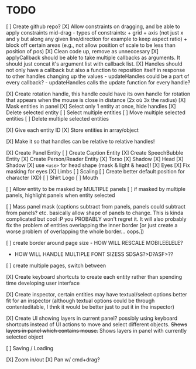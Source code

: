 

# TODO

[ ] Create github repo?
[X] Allow constraints on dragging, and be able to apply constraints mid-drag
    - types of constraints: 
        + grid
        + axis (not just x and y but along any given line/direction for example to keep aspect ratio)
        + block off certain areas (e.g., not allow position of scale to be less than position of pos)
[X] Clean code up, remove as unneccesary
[X] applyCallback should be able to take multiple callbacks as arguments. It should just concat it's argument list with callback list.
[X] Handles should not only have a callback but also a function to reposition itself in response to other handles changing up the values
    - updateHandles could be a part of every callback?
    - updateHandles calls the update function for every handle?

[X] Create rotation handle, this handle could have its own handle for rotation that appears when the mouse is close in distance (2x où 3x the radius)
[X] Mask entities in panel
[X] Select only 1 entity at once, hide handles
[X] Delete selected entity
[ ] Select multiple entities
[ ] Move multiple selected entities
[ ] Delete multiple selected entities

[X] Give each entity ID
[X] Store entities in array/object

[X] Make it so that handles can be relative to relative handles!

[X] Create Panel Entity
[ ] Create Caption Entity
[X] Create SpeechBubble Entity
[X] Create Person/Reader Entity
    [X] Torso
        [X] Shadow
    [X] Head
        [X] Shadow
        [X] use `<use>` for head shape (mask & light & head)! 
    [X] Eyes
        [X] Fix masking for eyes
    [X] Limbs
    [ ] Scaling
    [ ] Create better default position for character (XD)
    [ ] Shirt Logo
    [ ] Mouth

[ ] Allow entity to be masked by MULTIPLE panels
[ ] if masked by multiple panels, highlight panels when entity selected

[ ] Mass panel mask (captions subtract from panels, panels could subtract from panels? etc. basically allow shape of panels to change. This is kinda complicated but cool :P you PROBABLY won't regret it. It will also probably fix the problem of entities overlapping the inner border [or just create a worse problem of overlapping the whole border... oops.])

[ ] create border around page size
    - HOW WILL RESCALE MOBILEELELE?

- HOW WILL HANDLE MULTIPLE FONT SIZESS SDSAS?>D?ASF>??

[ ] create multiple pages, switch between
    
[X] Create keyboard shortcuts to create each entity rather than spending time developing user interface

[X] Create inspector, certain entities may have textual/select options better fit for an inspector (although textual options could be through contenteditable, I thnk it would be better just to put it in the inspector)

[X] Create UI showing layers in current panel? possibly using keyboard shortcuts instead of UI actions to move and select different objects. ~~Shows layers in panel which contains mouse.~~ Shows layers in panel with currently selected object

[ ] Saving / Loading

[X] Zoom in/out
[X] Pan w/ cmd+drag?

